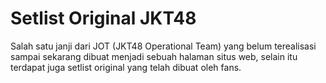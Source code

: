 # Setlist Original JKT48
Salah satu janji dari JOT (JKT48 Operational Team) yang belum terealisasi sampai sekarang dibuat menjadi sebuah halaman situs web, selain itu terdapat juga setlist original yang telah dibuat oleh fans.
